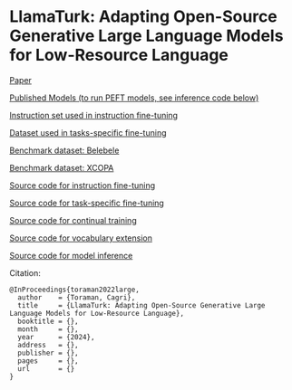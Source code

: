 # LlamaTurk: Adapting Open-Source Generative Large Language Models for Low-Resource Language

[Paper](https://arxiv.org/)

[Published Models (to run PEFT models, see inference code below)](https://huggingface.co/metunlp)

[Instruction set used in instruction fine-tuning](llamaturk_instruction_set.json)

[Dataset used in tasks-specific fine-tuning](https://huggingface.co/datasets/maydogan/TRSAv1)

[Benchmark dataset: Belebele](https://huggingface.co/datasets/facebook/belebele/viewer/default/tur_Latn)

[Benchmark dataset: XCOPA](https://huggingface.co/datasets/xcopa/viewer/tr)

[Source code for instruction fine-tuning](src/finetune_instruction.py)

[Source code for task-specific fine-tuning](src/finetune_task.py)

[Source code for continual training](src/continual_train.py)

[Source code for vocabulary extension](src/vocabulary_extension.py)

[Source code for model inference](src/inference.py)

Citation:
```
@InProceedings{toraman2022large,
  author    = {Toraman, Cagri},
  title     = {LlamaTurk: Adapting Open-Source Generative Large Language Models for Low-Resource Language},
  booktitle = {},
  month     = {},
  year      = {2024},
  address   = {},
  publisher = {},
  pages     = {},
  url       = {}
}
```
